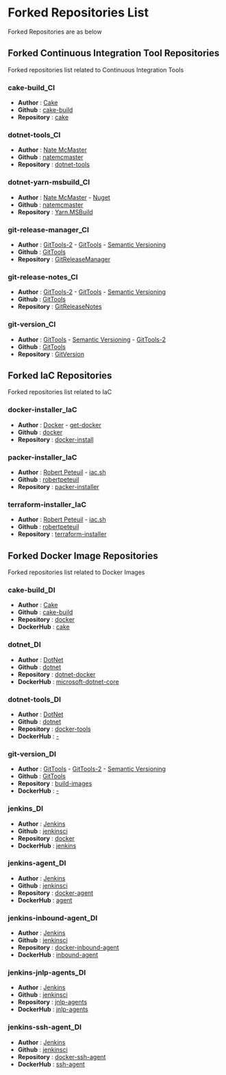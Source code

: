# Forked Repositories List
Forked Repositories are as below

## Forked Continuous Integration Tool Repositories
Forked repositories list related to Continuous Integration Tools

### cake-build_CI

- **Author** : [Cake](https://cakebuild.net)
- **Github** : [cake-build](https://github.com/cake-build)
- **Repository** : [cake](https://github.com/cake-build/cake)

### dotnet-tools_CI

- **Author** : [Nate McMaster](https://natemcmaster.com)
- **Github** : [natemcmaster](https://github.com/natemcmaster)
- **Repository** : [dotnet-tools](https://github.com/natemcmaster/dotnet-tools)

### dotnet-yarn-msbuild_CI

- **Author** : [Nate McMaster](https://natemcmaster.com) - [Nuget](https://www.nuget.org/packages/Yarn.MSBuild)
- **Github** : [natemcmaster](https://github.com/natemcmaster)
- **Repository** : [Yarn.MSBuild](https://github.com/natemcmaster/Yarn.MSBuild)

### git-release-manager_CI

- **Author** : [GitTools-2](https://gittools.github.io/GitReleaseManager/docs) - [GitTools](https://gitversion.net) - [Semantic Versioning](https://semver.org)
- **Github** : [GitTools](https://github.com/GitTools)
- **Repository** : [GitReleaseManager](https://github.com/GitTools/GitReleaseManager)

### git-release-notes_CI

- **Author** : [GitTools-2](https://gittools.github.io/GitReleaseManager/docs) - [GitTools](https://gitversion.net) - [Semantic Versioning](https://semver.org)
- **Github** : [GitTools](https://github.com/GitTools)
- **Repository** : [GitReleaseNotes](https://github.com/GitTools/GitReleaseNotes)

### git-version_CI

- **Author** : [GitTools](https://gitversion.net) - [Semantic Versioning](https://semver.org) - [GitTools-2](https://gittools.github.io/GitReleaseManager/docs) 
- **Github** : [GitTools](https://github.com/GitTools)
- **Repository** : [GitVersion](https://github.com/GitTools/GitVersion)

## Forked IaC Repositories
Forked repositories list related to IaC

### docker-installer_IaC

- **Author** : [Docker](https://www.docker.com) - [get-docker](https://get.docker.com)
- **Github** : [docker](https://github.com/docker)
- **Repository** : [docker-install](https://github.com/docker/docker-install)

### packer-installer_IaC

- **Author** : [Robert Peteuil](https://www.robertpeteuil.com) - [iac.sh](https://iac.sh)
- **Github** : [robertpeteuil](https://github.com/robertpeteuil)
- **Repository** : [packer-installer](https://github.com/robertpeteuil/packer-installer)

### terraform-installer_IaC

- **Author** : [Robert Peteuil](https://www.robertpeteuil.com) - [iac.sh](https://iac.sh)
- **Github** : [robertpeteuil](https://github.com/robertpeteuil)
- **Repository** : [terraform-installer](https://github.com/robertpeteuil/terraform-installer)

## Forked Docker Image Repositories
Forked repositories list related to Docker Images

### cake-build_DI

- **Author** : [Cake](https://cakebuild.net)
- **Github** : [cake-build](https://github.com/cake-build)
- **Repository** : [docker](https://github.com/cake-build/docker)
- **DockerHub** : [cake](https://hub.docker.com/r/cakebuild/cake)

### dotnet_DI

- **Author** : [DotNet](https://dotnet.microsoft.com)
- **Github** : [dotnet](https://github.com/dotnet)
- **Repository** : [dotnet-docker](https://github.com/dotnet/dotnet-docker)
- **DockerHub** : [microsoft-dotnet-core](https://hub.docker.com/_/microsoft-dotnet-core)

### dotnet-tools_DI

- **Author** : [DotNet](https://dotnet.microsoft.com)
- **Github** : [dotnet](https://github.com/dotnet)
- **Repository** : [docker-tools](https://github.com/dotnet/docker-tools)
- **DockerHub** : [-](https://hub.docker.com/_/microsoft-dotnet-core)

### git-version_DI

- **Author** : [GitTools](https://gitversion.net) - [GitTools-2](https://gittools.github.io/GitReleaseManager/docs/) - [Semantic Versioning](https://semver.org/)
- **Github** : [GitTools](https://github.com/GitTools)
- **Repository** : [build-images](https://github.com/GitTools/build-images)
- **DockerHub** : [-](-)

### jenkins_DI

- **Author** : [Jenkins](https://www.jenkins.io)
- **Github** : [jenkinsci](https://github.com/jenkinsci)
- **Repository** : [docker](https://github.com/jenkinsci/docker)
- **DockerHub** : [jenkins](https://hub.docker.com/r/jenkins/jenkins)

### jenkins-agent_DI

- **Author** : [Jenkins](https://www.jenkins.io)
- **Github** : [jenkinsci](https://github.com/jenkinsci)
- **Repository** : [docker-agent](https://github.com/jenkinsci/docker-agent)
- **DockerHub** : [agent](https://hub.docker.com/r/jenkins/agent)

### jenkins-inbound-agent_DI

- **Author** : [Jenkins](https://www.jenkins.io)
- **Github** : [jenkinsci](https://github.com/jenkinsci)
- **Repository** : [docker-inbound-agent](https://github.com/jenkinsci/docker-inbound-agent)
- **DockerHub** : [inbound-agent](https://hub.docker.com/r/jenkins/inbound-agent)

### jenkins-jnlp-agents_DI

- **Author** : [Jenkins](https://www.jenkins.io)
- **Github** : [jenkinsci](https://github.com/jenkinsci)
- **Repository** : [jnlp-agents](https://github.com/jenkinsci/jnlp-agents)
- **DockerHub** : [jnlp-agents](https://hub.docker.com/r/jenkins/jnlp-agents)

### jenkins-ssh-agent_DI

- **Author** : [Jenkins](https://www.jenkins.io)
- **Github** : [jenkinsci](https://github.com/jenkinsci)
- **Repository** : [docker-ssh-agent](https://github.com/jenkinsci/docker-ssh-agent)
- **DockerHub** : [ssh-agent](https://hub.docker.com/repository/docker/jenkins/ssh-agent)
